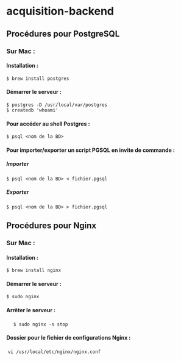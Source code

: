 # acquisition-backend

## Procédures pour PostgreSQL
### Sur Mac :
#### Installation :
  ```
  $ brew install postgres
  ```
#### Démarrer le serveur :
  ```
  $ postgres -D /usr/local/var/postgres
  $ createdb 'whoami'
  ```
#### Pour accéder au shell Postgres :
  ```
  $ psql <nom de la BD>
  ```
#### Pour importer/exporter un script PGSQL en invite de commande :
##### Importer
  ```
  $ psql <nom de la BD> < fichier.pgsql
  ```
##### Exporter
  ```
  $ psql <nom de la BD> > fichier.pgsql
  ```
  
  

## Procédures pour Nginx
### Sur Mac :
#### Installation :
  ```
  $ brew install nginx
  ```
#### Démarrer le serveur :
  ```
  $ sudo nginx
  ```
#### Arrêter le serveur :
  ```
  $ sudo nginx -s stop
  ```
#### Dossier pour le fichier de configurations Nginx :
  `vi /usr/local/etc/nginx/nginx.conf`
  
